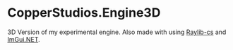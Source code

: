 # CopperStudios.Engine3D
3D Version of my experimental engine. Also made with using [Raylib-cs](https://github.com/ChrisDill/Raylib-cs) and [ImGui.NET](https://github.com/mellinoe/ImGui.NET).
